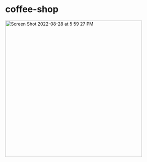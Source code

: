 # coffee-shop

<img width="434" alt="Screen Shot 2022-08-28 at 5 59 27 PM" src="https://user-images.githubusercontent.com/86815029/187070856-4105ca74-f4ac-43c8-899c-f631a845a190.png">
